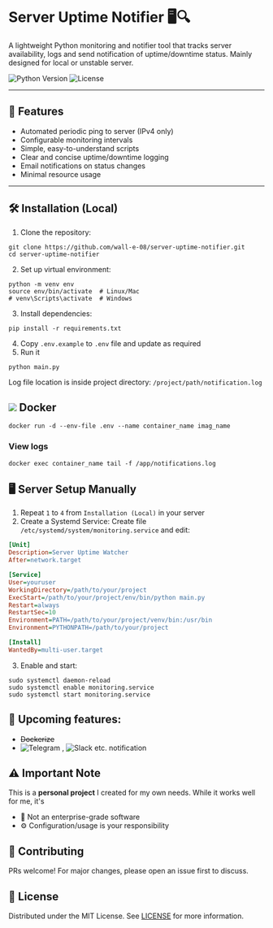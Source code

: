 # Server Uptime Notifier 🖥️🔍

A lightweight Python monitoring and notifier tool that tracks server availability, logs and send notification of uptime/downtime status. Mainly designed for local or unstable server.

![Python Version](https://img.shields.io/badge/python-3.7+-blue.svg)
![License](https://img.shields.io/badge/license-MIT-green.svg)

---
## 🚀 Features

- Automated periodic ping to server (IPv4 only)  
- Configurable monitoring intervals  
- Simple, easy-to-understand scripts  
- Clear and concise uptime/downtime logging  
- Email notifications on status changes  
- Minimal resource usage 

---
## 🛠️ Installation (Local)

1. Clone the repository:
```shell
git clone https://github.com/wall-e-08/server-uptime-notifier.git
cd server-uptime-notifier
```

2. Set up virtual environment:
```shell
python -m venv env
source env/bin/activate  # Linux/Mac
# venv\Scripts\activate  # Windows
```

3. Install dependencies:
```shell
pip install -r requirements.txt
```

4. Copy `.env.example` to `.env` file and update as required
5. Run it
```shell
python main.py
```
Log file location is inside project directory: `/project/path/notification.log`

## ![](https://img.shields.io/badge/-%230db7ed.svg?style=for-the-badge&logo=docker&logoColor=white&style=flat) Docker
```shell
docker run -d --env-file .env --name container_name imag_name
```
### View logs
```shell
docker exec container_name tail -f /app/notifications.log
```

## 🖥️ Server Setup Manually

1. Repeat `1` to `4` from `Installation (Local)` in your server
2. Create a Systemd Service:
Create file `/etc/systemd/system/monitoring.service` and edit:
```ini
[Unit]
Description=Server Uptime Watcher
After=network.target

[Service]
User=youruser
WorkingDirectory=/path/to/your/project
ExecStart=/path/to/your/project/env/bin/python main.py
Restart=always
RestartSec=10
Environment=PATH=/path/to/your/project/venv/bin:/usr/bin
Environment=PYTHONPATH=/path/to/your/project

[Install]
WantedBy=multi-user.target
```
3. Enable and start:
```shell
sudo systemctl daemon-reload
sudo systemctl enable monitoring.service
sudo systemctl start monitoring.service
```

## 🔮 Upcoming features:
- ~~Dockerize~~
- ![Telegram](https://img.shields.io/badge/Telegram-%230087CC.svg?logo=telegram&logoColor=white)
, ![Slack](https://img.shields.io/badge/Slack-%237A42F4.svg?logo=slack&logoColor=white)
 etc. notification

## ⚠️ Important Note
This is a **personal project** I created for my own needs. While it works well for me, it's 
- 🚫 Not an enterprise-grade software
- ⚙️ Configuration/usage is your responsibility

## 🤝 Contributing
PRs welcome! For major changes, please open an issue first to discuss.

## 📄 License
Distributed under the MIT License. See [LICENSE](https://github.com/wall-e-08/server-uptime-notifier/blob/master/LICENSE) for more information.